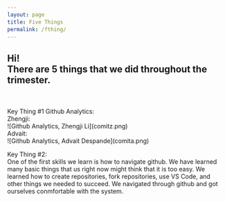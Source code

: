 ```yaml
---
layout: page
title: Five Things
permalink: /fthing/
---
```



## Hi! <br> There are 5 things that we did throughout the trimester.
<br>



<br>
Key Thing #1
Github Analytics: <br>
Zhengji: <br>
 ![Github Analytics, Zhengji Li](comitz.png) <br>
Advait: <br>
 ![Github Analytics, Advait Despande](comita.png) <br>


Key Thing #2: <br>
One of the first skills we learn is how to navigate github. We have learned many basic things that us right now might think that it is too easy. We learned how to create repositories, fork repositories, use VS Code, and other things we needed to succeed. We navigated through github and got ourselves conmfortable with the system. <br>


```



